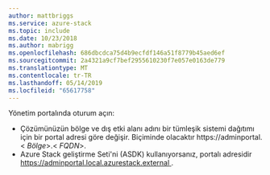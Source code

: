 ```yaml
---
author: mattbriggs
ms.service: azure-stack
ms.topic: include
ms.date: 10/23/2018
ms.author: mabrigg
ms.openlocfilehash: 686dbcdca75d4b9ecfdf146a51f8779b45aed6ef
ms.sourcegitcommit: 2a4321a9cf7bef2955610230f7e057e0163de779
ms.translationtype: MT
ms.contentlocale: tr-TR
ms.lasthandoff: 05/14/2019
ms.locfileid: "65617758"
---
```

Yönetim portalında oturum açın:
- Çözümünüzün bölge ve dış etki alanı adını bir tümleşik sistemi dağıtımı için bir portal adresi göre değişir. Biçiminde olacaktır https://adminportal.&lt; *Bölge*&gt;.&lt; *FQDN*&gt;.
- Azure Stack geliştirme Seti'ni (ASDK) kullanıyorsanız, portalı adresidir [ https://adminportal.local.azurestack.external ](https://adminportal.local.azurestack.external).